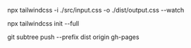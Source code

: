 npx tailwindcss -i ./src/input.css -o ./dist/output.css --watch

npx tailwindcss init --full

git subtree push --prefix dist origin gh-pages
